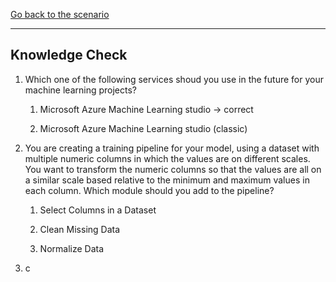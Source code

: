 [Go back to the scenario](ML_Studio_Classic.md)

------------------

## Knowledge Check

1. Which one of the following services shoud you use in the future for your machine learning projects?

    1. Microsoft Azure Machine Learning studio -> correct
  
    1. Microsoft Azure Machine Learning studio (classic)

1. You are creating a training pipeline for your model, using a dataset with multiple numeric columns in which the values are on different scales. You want to transform the numeric columns so that the values are all on a similar scale based relative to the minimum and maximum values in each column. Which module should you add to the pipeline?

    1. Select Columns in a Dataset
    
    1. Clean Missing Data
    
    1. Normalize Data

1. c
